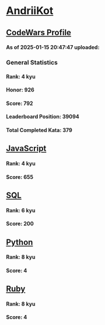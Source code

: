 # [AndriiKot](https://www.codewars.com/users/AndriiKot)

## [CodeWars Profile](https://www.codewars.com/users/AndriiKot)

#### As of 2025-01-15 20:47:47 uploaded:

### General Statistics

#### Rank: 4 kyu

#### Honor: 926

#### Score: 792

#### Leaderboard Position: 39094

#### Total Completed Kata: 379



## [JavaScript](https://github.com/AndriiKot/JavaScript__CodeWars)

#### Rank: 4 kyu

#### Score: 655


## [SQL](https://github.com/AndriiKot/SQL__CodeWars)

#### Rank: 6 kyu

#### Score: 200


## [Python](https://github.com/AndriiKot/Python__CodeWars)

#### Rank: 8 kyu

#### Score: 4


## [Ruby](https://github.com/AndriiKot/Ruby__CodeWars)

#### Rank: 8 kyu

#### Score: 4

